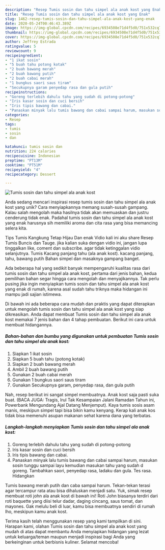 ```yaml
---
description: "Resep Tumis sosin dan tahu simpel ala anak kost yang Enak"
title: "Resep Tumis sosin dan tahu simpel ala anak kost yang Enak"
slug: 1462-resep-tumis-sosin-dan-tahu-simpel-ala-anak-kost-yang-enak
date: 2020-05-24T00:46:43.389Z
image: https://img-global.cpcdn.com/recipes/6934508e71d4f5d0/751x532cq70/tumis-sosin-dan-tahu-simpel-ala-anak-kost-foto-resep-utama.jpg
thumbnail: https://img-global.cpcdn.com/recipes/6934508e71d4f5d0/751x532cq70/tumis-sosin-dan-tahu-simpel-ala-anak-kost-foto-resep-utama.jpg
cover: https://img-global.cpcdn.com/recipes/6934508e71d4f5d0/751x532cq70/tumis-sosin-dan-tahu-simpel-ala-anak-kost-foto-resep-utama.jpg
author: Jeffrey Estrada
ratingvalue: 5
reviewcount: 9
recipeingredient:
- "1 ikat sosin"
- "5 buah tahu potong kotak"
- "2 buah bawang merah"
- "2 buah bawang putih"
- "2 buah cabai merah"
- "1 bungkus saori saus tiram"
- "Secukupnya garam penyedap rasa dan gula putih"
recipeinstructions:
- "Goreng terlebih dahulu tahu yang sudah di potong-potong"
- "Iris kasar sosin dan cuci bersih"
- "Iris tipis bawang dan cabai."
- "Panaskan minyak lalu tumis bawang dan cabai sampai harum, masukan sosin tunggu sampai layu kemudian masukan tahu yang sudah d goreng. Tambahkan saori, penyedap rasa, ladaku dan gula. Tes rasa. Hidangkan"
categories:
- Resep
tags:
- tumis
- sosin
- dan

katakunci: tumis sosin dan 
nutrition: 224 calories
recipecuisine: Indonesian
preptime: "PT13M"
cooktime: "PT51M"
recipeyield: "4"
recipecategory: Dessert

---
```



![Tumis sosin dan tahu simpel ala anak kost](https://img-global.cpcdn.com/recipes/6934508e71d4f5d0/751x532cq70/tumis-sosin-dan-tahu-simpel-ala-anak-kost-foto-resep-utama.jpg)

Anda sedang mencari inspirasi resep tumis sosin dan tahu simpel ala anak kost yang unik? Cara menyiapkannya memang susah-susah gampang. Kalau salah mengolah maka hasilnya tidak akan memuaskan dan justru cenderung tidak enak. Padahal tumis sosin dan tahu simpel ala anak kost yang enak harusnya sih memiliki aroma dan cita rasa yang bisa memancing selera kita.

Tips Tumis Kangkung Tetap Hijau Dan enak Vidio kali ini aku share Resep Tumis Buncis dan Tauge. jika kalian suka dengan vidio ini, jangan lupa tinggalkan like, coment dan subscribe. agar tidak ketinggalan vidio selanjutnya. Tumis Kacang panjang tahu (ala anak kost). kacang panjang, tahu, bawang putih Bahan simpel dan masaknya gampang banget.

Ada beberapa hal yang sedikit banyak mempengaruhi kualitas rasa dari tumis sosin dan tahu simpel ala anak kost, pertama dari jenis bahan, kedua pemilihan bahan segar hingga cara mengolah dan menyajikannya. Tak perlu pusing jika ingin menyiapkan tumis sosin dan tahu simpel ala anak kost yang enak di rumah, karena asal sudah tahu triknya maka hidangan ini mampu jadi sajian istimewa.


Di bawah ini ada beberapa cara mudah dan praktis yang dapat diterapkan untuk mengolah tumis sosin dan tahu simpel ala anak kost yang siap dikreasikan. Anda dapat membuat Tumis sosin dan tahu simpel ala anak kost memakai 7 jenis bahan dan 4 tahap pembuatan. Berikut ini cara untuk membuat hidangannya.

<!--inarticleads1-->

##### Bahan-bahan dan bumbu yang digunakan untuk pembuatan Tumis sosin dan tahu simpel ala anak kost:

1. Siapkan 1 ikat sosin
1. Siapkan 5 buah tahu (potong kotak)
1. Siapkan 2 buah bawang merah
1. Ambil 2 buah bawang putih
1. Gunakan 2 buah cabai merah
1. Gunakan 1 bungkus saori saus tiram
1. Gunakan Secukupnya garam, penyedap rasa, dan gula putih


Nah, resep berikut ini sangat simpel membuatnya. Anak kost saja pasti suka buat. (BACA JUGA: Tragis, Irul Tak Kesampaian Jalani Ramadan Tahun ini, Powerbank Mengundang Ajal Datang Menjemput). Kaya tumis sosis asam manis, meskipun simpel tapi bisa bikin kamu kenyang. Kerap kali anak kos tidak bisa memenuhi asupan makanan sehat karena dana yang terbatas. 

<!--inarticleads2-->

##### Langkah-langkah menyiapkan Tumis sosin dan tahu simpel ala anak kost:

1. Goreng terlebih dahulu tahu yang sudah di potong-potong
1. Iris kasar sosin dan cuci bersih
1. Iris tipis bawang dan cabai.
1. Panaskan minyak lalu tumis bawang dan cabai sampai harum, masukan sosin tunggu sampai layu kemudian masukan tahu yang sudah d goreng. Tambahkan saori, penyedap rasa, ladaku dan gula. Tes rasa. Hidangkan


Tumis bawang merah putih dan caba sampai harum. Tekan-tekan terasi agar tercampur rata atau bisa dihaluskan menjadi satu. Yuk, simak resep membuat roti john ala anak kost di bawah ini! Roti John biasanya terdiri dari roti baquette yang diisi telur dadar, daging cincang, saus tomat, dan mayones. Gak melulu beli di luar, kamu bisa membuatnya sendiri di rumah lho, meskipun kamu anak kost. 

Terima kasih telah menggunakan resep yang kami tampilkan di sini. Harapan kami, olahan Tumis sosin dan tahu simpel ala anak kost yang mudah di atas dapat membantu Anda menyiapkan hidangan yang lezat untuk keluarga/teman maupun menjadi inspirasi bagi Anda yang berkeinginan untuk berbisnis kuliner. Selamat mencoba!
